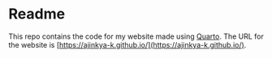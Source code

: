 # Readme

This repo contains the code for my website made using [Quarto](https://quarto.org/). The URL for the website is [https://ajinkya-k.github.io/](https://ajinkya-k.github.io/).

